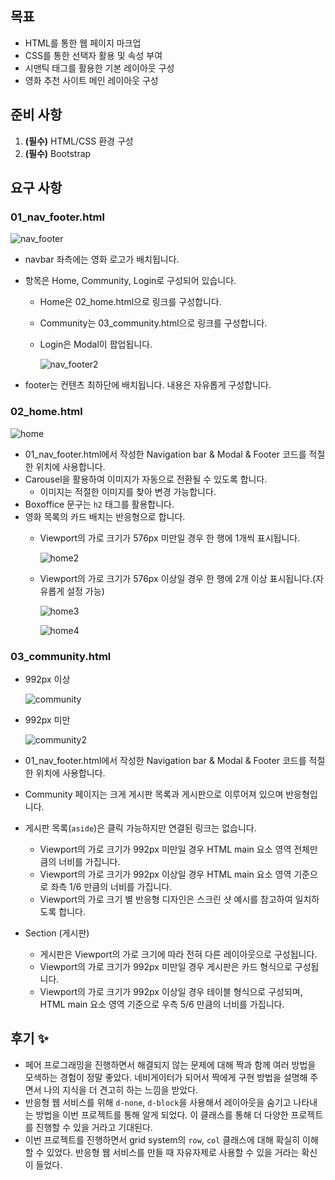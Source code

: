 ## 목표

- HTML를 통한 웹 페이지 마크업
- CSS를 통한 선택자 활용 및 속성 부여
- 시맨틱 태그를 활용한 기본 레이아웃 구성
- 영화 추천 사이트 메인 레이아웃 구성

## 준비 사항

1. **(필수)** HTML/CSS 환경 구성
2. **(필수)** Bootstrap

## 요구 사항

### 01_nav_footer.html

![nav_footer](web_project02.assets/nav_footer.png)

- navbar 좌측에는 영화 로고가 배치됩니다.
- 항목은 Home, Community, Login로 구성되어 있습니다.
    - Home은 02_home.html으로 링크를 구성합니다.
    - Community는 03_community.html으로 링크를 구성합니다.
    - Login은 Modal이 팝업됩니다.
        
        ![nav_footer2](web_project02.assets/nav_footer2.png)
        
- footer는 컨텐츠 최하단에 배치됩니다. 내용은 자유롭게 구성합니다.

### 02_home.html

![home](web_project02.assets/home.png)

- 01_nav_footer.html에서 작성한 Navigation bar & Modal & Footer 코드를 적절한 위치에 사용합니다.
- Carousel을 활용하여 이미지가 자동으로 전환될 수 있도록 합니다.
    - 이미지는 적절한 이미지를 찾아 변경 가능합니다.
- Boxoffice 문구는 `h2` 태그를 활용합니다.
- 영화 목록의 카드 배치는 반응형으로 합니다.
    - Viewport의 가로 크기가 576px 미만일 경우 한 행에 1개씩 표시됩니다.
        
        ![home2](web_project02.assets/home2.png)
        
    - Viewport의 가로 크기가 576px 이상일 경우 한 행에 2개 이상 표시됩니다.(자유롭게 설정 가능)
        
        ![home3](web_project02.assets/home3.png)
        
        ![home4](web_project02.assets/home4.png)
        

### 03_community.html

- 992px 이상
    
    ![community](web_project02.assets/community.png)
    
- 992px 미만
    
    ![community2](web_project02.assets/community2.png)
    
- 01_nav_footer.html에서 작성한 Navigation bar & Modal & Footer 코드를 적절한 위치에 사용합니다.
- Community 페이지는 크게 게시판 목록과 게시판으로 이루어져 있으며 반응형입니다.
- 게시판 목록(`aside`)은 클릭 가능하지만 연결된 링크는 없습니다.
    - Viewport의 가로 크기가 992px 미만일 경우 HTML main 요소 영역 전체만큼의 너비를 가집니다.
    - Viewport의 가로 크기가 992px 이상일 경우 HTML main 요소 영역 기준으로 좌측 1/6 만큼의 너비를 가집니다.
    - Viewport의 가로 크기 별 반응형 디자인은 스크린 샷 예시를 참고하여 일치하도록 합니다.
- Section (게시판)
    - 게시판은 Viewport의 가로 크기에 따라 전혀 다른 레이아웃으로 구성됩니다.
    - Viewport의 가로 크기가 992px 미만일 경우 게시판은 카드 형식으로 구성됩니다.
    - Viewport의 가로 크기가 992px 이상일 경우 테이블 형식으로 구성되며, HTML main 요소 영역 기준으로 우측 5/6 만큼의 너비를 가집니다.

## 후기 ✨
- 페어 프로그래밍을 진행하면서 해결되지 않는 문제에 대해 짝과 함께 여러 방법을 모색하는 경험이 정말 좋았다. 네비게이터가 되어서 짝에게 구현 방법을 설명해 주면서 나의 지식을 더 견고히 하는 느낌을 받았다.
- 반응형 웹 서비스를 위해 `d-none`, `d-block`을 사용해서 레이아웃을 숨기고 나타내는 방법을 이번 프로젝트를 통해 알게 되었다. 이 클래스를 통해 더 다양한 프로젝트를 진행할 수 있을 거라고 기대된다.
- 이번 프로젝트를 진행하면서 grid system의 `row`, `col` 클래스에 대해 확실히 이해할 수 있었다. 반응형 웹 서비스를 만들 때 자유자제로 사용할 수 있을 거라는 확신이 들었다.